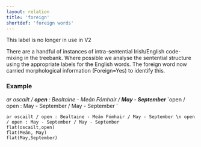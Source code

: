 ```yaml
---
layout: relation
title: 'foreign'
shortdef: 'foreign words'
---
```


This label is no longer in use in V2 

There are a handful of instances of intra-sentential Irish/English code-mixing in the treebank. Where possible we analyse the sentential structure using the appropriate labels for the English words.
The foreign word now carried morphological information (Foreign=Yes) to identify this. 

### Example

_ar oscailt / <b>open</b> : Bealtaine - Meán Fómhair / <b>May - September</b>_  `open / open : May - September / May - September
'

~~~ sdparse
ar oscailt / open : Bealtaine - Meán Fómhair / May - September \n open / open : May - September / May - September
flat(oscailt,open)
flat(Meán, May)
flat(May,September)
~~~
